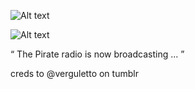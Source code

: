 ![Alt text](https://64.media.tumblr.com/64c183cdc575cc4724e1a2a7da40bc4a/0d26ca0873522886-2d/s2048x3072/0dba3b24796fd948d381f1e0284d1ce5cc06d706.pnj)


![Alt text](https://64.media.tumblr.com/2f2ba2f6c842dd5776108de874820c73/0d26ca0873522886-fd/s2048x3072/11af33d146dbfdb4a41bd080b073e9ffeb16e77c.gifv)

“ The Pirate radio is now broadcasting ... ”

creds to @verguletto on tumblr
